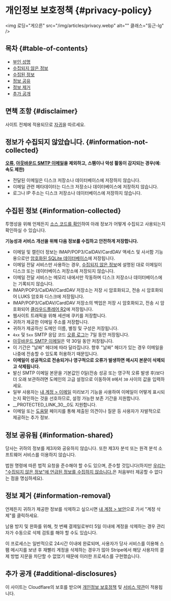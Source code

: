 # 개인정보 보호정책 {#privacy-policy}

<img 로딩="게으른" src="/img/articles/privacy.webp" alt="" 클래스="둥근-lg" />

## 목차 {#table-of-contents}

* [부인 성명](#disclaimer)
* [수집되지 않은 정보](#information-not-collected)
* [수집된 정보](#information-collected)
* [정보 공유](#information-shared)
* [정보 제거](#information-removal)
* [추가 공개](#additional-disclosures)

## 면책 조항 {#disclaimer}

사이트 전체에 적용되므로 [자귀](/terms)을 따르세요.

## 정보가 수집되지 않았습니다. {#information-not-collected}

**[오류](/faq#do-you-store-error-logs), [아웃바운드 SMTP 이메일](/faq#do-you-support-sending-email-with-smtp)을 제외하고, 스팸이나 악성 활동이 감지되는 경우(예: 속도 제한)**

* 전달된 이메일은 디스크 저장소나 데이터베이스에 저장하지 않습니다.
* 이메일 관련 메타데이터는 디스크 저장소나 데이터베이스에 저장하지 않습니다.
* 로그나 IP 주소는 디스크 저장소나 데이터베이스에 저장하지 않습니다.

## 수집된 정보 {#information-collected}

투명성을 위해 언제든지 <a href="https://github.com/forwardemail" target="_blank" rel="noopener noreferrer">소스 코드를 확인</a>하여 아래 정보가 어떻게 수집되고 사용되는지 확인하실 수 있습니다.

**기능성과 서비스 개선을 위해 다음 정보를 수집하고 안전하게 저장합니다.**

* 이메일 및 캘린더 정보는 IMAP/POP3/CalDAV/CardDAV 액세스 및 사서함 기능용으로만 [암호화된 SQLite 데이터베이스](/blog/docs/best-quantum-safe-encrypted-email-service)에 저장됩니다.
* 이메일 전달 서비스만 사용하는 경우, [수집되지 않은 정보](#information-not-collected)에 설명된 대로 이메일이 디스크 또는 데이터베이스 저장소에 저장되지 않습니다.
* 이메일 전달 서비스는 메모리 내에서만 작동하며 디스크 저장소나 데이터베이스에는 기록되지 않습니다.
* IMAP/POP3/CalDAV/CardDAV 저장소는 저장 시 암호화되고, 전송 시 암호화되어 LUKS 암호화 디스크에 저장됩니다.
* IMAP/POP3/CalDAV/CardDAV 저장소의 백업은 저장 시 암호화되고, 전송 시 암호화되어 [클라우드플레어 R2](https://www.cloudflare.com/developer-platform/r2/)에 저장됩니다.
* 웹사이트 트래픽을 위해 세션에 쿠키를 저장합니다.
* 귀하가 제공한 이메일 주소를 저장합니다.
* 귀하가 제공하신 도메인 이름, 별칭 및 구성은 저장됩니다.
* `4xx` 및 `5xx` SMTP 응답 코드 [오류 로그](/faq#do-you-store-error-logs)는 7일 동안 저장됩니다.
* [아웃바운드 SMTP 이메일](/faq#do-you-support-sending-email-with-smtp)은 약 30일 동안 저장됩니다.
* 이 기간은 "날짜" 헤더에 따라 달라집니다. 향후 "날짜" 헤더가 있는 경우 이메일을 나중에 전송할 수 있도록 허용하기 때문입니다.
* **이메일이 성공적으로 전송되거나 영구적으로 오류가 발생하면 메시지 본문이 삭제되고 삭제됩니다.**
* 발신 SMTP 이메일 본문을 기본값인 0일(전송 성공 또는 영구적 오류 발생 후)보다 더 오래 보관하려면 도메인의 고급 설정으로 이동하여 `0`에서 `30` 사이의 값을 입력하세요.
* 일부 사용자는 [내 계정 > 이메일](/my-account/emails) 미리보기 기능을 사용하여 이메일이 어떻게 표시되는지 확인하는 것을 선호하므로, 설정 가능한 보존 기간을 지원합니다.
* __PROTECTED_LINK_30__0도 지원합니다.
* 이메일 또는 <a href="/help">도움말</a> 페이지를 통해 제출된 의견이나 질문 등 사용자가 자발적으로 제공하는 추가 정보.

## 정보 공유됨 {#information-shared}

당사는 귀하의 정보를 제3자와 공유하지 않습니다. 또한 제3자 분석 또는 원격 분석 소프트웨어 서비스를 이용하지 않습니다.

법원 명령에 따른 법적 요청을 준수해야 할 수도 있으며, 준수할 것입니다(하지만 [우리는 "수집되지 않은 정보"에 언급된 정보를 수집하지 않습니다.](#information-not-collected)은 처음부터 제공할 수 없다는 점을 명심하세요).

## 정보 제거 {#information-removal}

언제든지 귀하가 제공한 정보를 삭제하고 싶으시면 <a href="/my-account/security">내 계정 > 보안</a>으로 가서 "계정 삭제"를 클릭하세요.

남용 방지 및 완화를 위해, 첫 번째 결제일로부터 5일 이내에 계정을 삭제하는 경우 관리자가 수동으로 삭제 검토를 해야 할 수도 있습니다.

이 프로세스는 일반적으로 24시간 이내에 완료되며, 사용자가 당사 서비스를 이용해 스팸 메시지를 보낸 후 재빨리 계정을 삭제하는 경우가 많아 Stripe에서 해당 사용자의 결제 방법 지문을 차단할 수 없었기 때문에 이러한 프로세스를 구현했습니다.

## 추가 공개 {#additional-disclosures}

이 사이트는 Cloudflare의 보호를 받으며 [개인정보 보호정책](https://www.cloudflare.com/privacypolicy/) 및 [서비스 약관](https://www.cloudflare.com/website-terms/)이 적용됩니다.